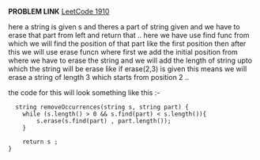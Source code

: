 **PROBLEM LINK** [LeetCode 1910](https://leetcode.com/problems/remove-all-occurrences-of-a-substring/description/)

here a string is given s and theres a part of string given and we have to erase that part from left and return that ..
here we have use find func from which we will find the position of that part like the first position 
then after this we will use erase funcn where first we add the initial position from where we have to erase the string 
and we will add the length of string upto which the string will be erase like if erase(2,3) is given this means
we will erase a string of length 3 which starts from position 2 .. 


the code for this will look something like this :-

      string removeOccurrences(string s, string part) {
        while (s.length() > 0 && s.find(part) < s.length()){
            s.erase(s.find(part) , part.length());
        }

        return s ; 
    }
